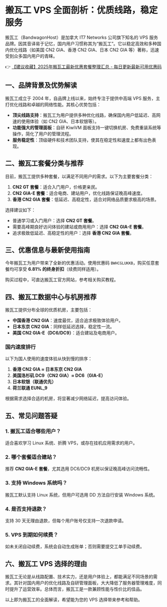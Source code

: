 # 搬瓦工 VPS 全面剖析：优质线路，稳定服务

搬瓦工（BandwagonHost）是加拿大 IT7 Networks 公司旗下知名的 VPS 服务品牌。因其音译易于记忆，国内用户习惯称其为“搬瓦工”。它以稳定高效和多种国内优化线路（如美国 CN2 GIA、香港 CN2 GIA、日本 CN2 GIA 等）著称，迅速受到众多国内用户的青睐。

👉 [【建议收藏】2025年搬瓦工最新优惠套餐整理汇总 - 每日更新最新可用优惠码](https://bit.ly/banwagon)

## 一、品牌背景及优势解读

搬瓦工成立于 2004 年，自品牌上线以来，始终专注于提供中高端 VPS 服务，主打优化线路和卓越的网络性能。其核心优势包括：

- **顶尖线路支持**：搬瓦工为用户提供多种优化线路，确保国内用户低延迟、高网速的使用体验（如 CN2 GIA、日本软银等）。
- **功能强大的管理面板**：自研 KiwiVM 面板支持一键切换机房、免费重装系统等操作，简化了用户的管理流程。
- **服务稳定性**：顶级硬件和技术团队支持，使其在稳定性和速度上都有出色表现。

## 二、搬瓦工套餐分类与推荐

目前，搬瓦工提供多种套餐，以满足不同用户的需求。以下为主要套餐分类：

1. **CN2 GT 套餐**：适合入门用户，价格更亲民。
2. **CN2 GIA-E 套餐**：适合电商、建站用户，优化线路保证晚高峰速度。
3. **香港 CN2 GIA 套餐**：低延迟、高稳定性，适合对网络品质要求极高的场景。

选择建议如下：

- 普通学习或入门用户：选择 **CN2 GT 套餐**。
- 需要高峰期良好访问体验的建站或商用用户：选择 **CN2 GIA-E 套餐**。
- 追求极致低延迟、高稳定性的用户：选择 **香港 CN2 GIA 套餐**。

## 三、优惠信息与最新使用指南

今年搬瓦工为用户带来了全新的优惠活动。使用优惠码 `BWHCGLUKKB`，购买任意套餐均可享受 **6.81% 的终身折扣**（续费同样适用）。

购买过程中，可直达搬瓦工官方网站，参考相关购买教程。

## 四、搬瓦工数据中心与机房推荐

搬瓦工提供分布全球的优质机房，主要包括：

- **中国香港 CN2 GIA**：速度最优，适合追求极致体验用户。
- **日本东京 CN2 GIA**：同样低延迟选择，稳定性一流。
- **美国 CN2 GIA-E（DC6/DC9）**：适合建站及电商用户。

### 国内速度排行

以下为国人使用的速度体验从快到慢的排序：

1. **香港 CN2 GIA ≈ 日本东京 CN2 GIA**
2. **美国洛杉矶 DC9（CN2 GIA）≈ DC6（GIA-E）**
3. **日本软银（联通优先）**
4. **荷兰联通 EUNL_9**

根据需求选择合适的机房，将显著减少网络延迟，提高访问体验。

## 五、常见问题答疑

### 1. 搬瓦工适合哪些用户？
适合喜欢学习 Linux 系统、折腾 VPS，或存在挂机应用需求的用户。

### 2. 哪个套餐适合建站？
推荐 **CN2 GIA-E 套餐**，尤其选用 DC6/DC9 机房以保证晚高峰访问流畅性。

### 3. 支持 Windows 系统吗？
搬瓦工默认支持 Linux 系统，但用户可选用 DD 方法自行安装 Windows 系统。

### 4. 是否支持退款？
支持 30 天无理由退款，但每个用户账号仅支持一次退款申请。

### 5. VPS 到期如何续费？
如未关闭自动续费，系统会自动生成账单；否则需要提交工单手动续费。

## 六、搬瓦工 VPS 选择的理由

搬瓦工无论是从线路配置、技术实力，还是用户体验上，都能满足不同场景的需求。其针对国内用户的优化线路及自研管理面板，大大降低了服务器管理难度，同时提升了运营效率。总体而言，搬瓦工是一款兼顾性能与性价比的佳品。

以上即为搬瓦工的全面解读，希望能为您的 VPS 选择带来参考和帮助。